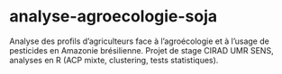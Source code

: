# analyse-agroecologie-soja
Analyse des profils d’agriculteurs face à l’agroécologie et à l’usage de pesticides en Amazonie brésilienne. Projet de stage CIRAD UMR SENS, analyses en R (ACP mixte, clustering, tests statistiques).
